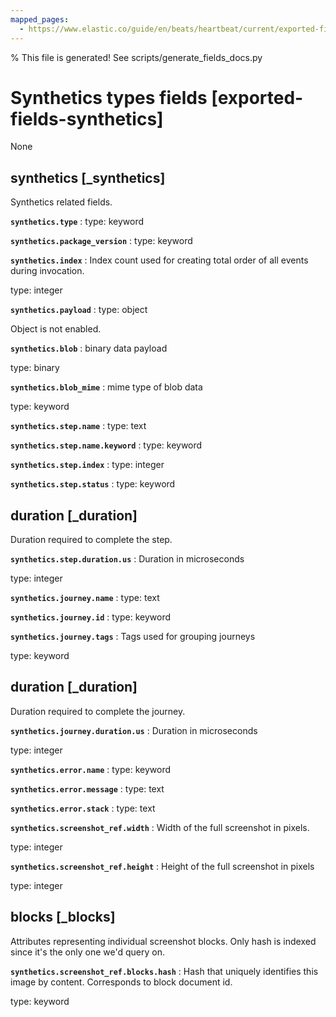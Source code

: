 ```yaml
---
mapped_pages:
  - https://www.elastic.co/guide/en/beats/heartbeat/current/exported-fields-synthetics.html
---
```


% This file is generated! See scripts/generate_fields_docs.py

# Synthetics types fields [exported-fields-synthetics]

None

## synthetics [_synthetics]

Synthetics related fields.

**`synthetics.type`**
:   type: keyword


**`synthetics.package_version`**
:   type: keyword


**`synthetics.index`**
:   Index count used for creating total order of all events during invocation.

type: integer


**`synthetics.payload`**
:   type: object

Object is not enabled.


**`synthetics.blob`**
:   binary data payload

type: binary


**`synthetics.blob_mime`**
:   mime type of blob data

type: keyword


**`synthetics.step.name`**
:   type: text


**`synthetics.step.name.keyword`**
:   type: keyword


**`synthetics.step.index`**
:   type: integer


**`synthetics.step.status`**
:   type: keyword


## duration [_duration]

Duration required to complete the step.

**`synthetics.step.duration.us`**
:   Duration in microseconds

type: integer


**`synthetics.journey.name`**
:   type: text


**`synthetics.journey.id`**
:   type: keyword


**`synthetics.journey.tags`**
:   Tags used for grouping journeys

type: keyword


## duration [_duration]

Duration required to complete the journey.

**`synthetics.journey.duration.us`**
:   Duration in microseconds

type: integer


**`synthetics.error.name`**
:   type: keyword


**`synthetics.error.message`**
:   type: text


**`synthetics.error.stack`**
:   type: text


**`synthetics.screenshot_ref.width`**
:   Width of the full screenshot in pixels.

type: integer


**`synthetics.screenshot_ref.height`**
:   Height of the full screenshot in pixels

type: integer


## blocks [_blocks]

Attributes representing individual screenshot blocks. Only hash is indexed since it's the only one we'd query on.

**`synthetics.screenshot_ref.blocks.hash`**
:   Hash that uniquely identifies this image by content. Corresponds to block document id.

type: keyword


